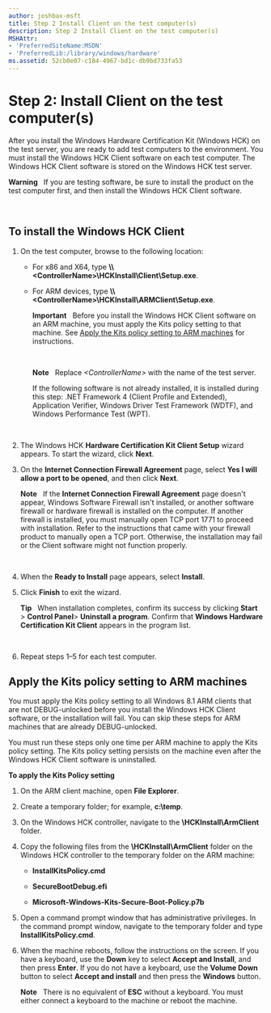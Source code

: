 ```yaml
---
author: joshbax-msft
title: Step 2 Install Client on the test computer(s)
description: Step 2 Install Client on the test computer(s)
MSHAttr:
- 'PreferredSiteName:MSDN'
- 'PreferredLib:/library/windows/hardware'
ms.assetid: 52cb0e07-c184-4967-bd1c-db9bd733fa53
---
```


# Step 2: Install Client on the test computer(s)


After you install the Windows Hardware Certification Kit (Windows HCK) on the test server, you are ready to add test computers to the environment. You must install the Windows HCK Client software on each test computer. The Windows HCK Client software is stored on the Windows HCK test server.

**Warning**  
If you are testing software, be sure to install the product on the test computer first, and then install the Windows HCK Client software.

 

## To install the Windows HCK Client


1.  On the test computer, browse to the following location:

    -   For x86 and X64, type **\\\\&lt;ControllerName&gt;\\HCKInstall\\Client\\Setup.exe**.

    -   For ARM devices, type **\\\\&lt;ControllerName&gt;\\HCKInstall\\ARMClient\\Setup.exe**.

        **Important**  
        Before you install the Windows HCK Client software on an ARM machine, you must apply the Kits policy setting to that machine. See [Apply the Kits policy setting to ARM machines](#kitspolicy) for instructions.

         

        **Note**  
        Replace *&lt;ControllerName&gt;* with the name of the test server.

        If the following software is not already installed, it is installed during this step: .NET Framework 4 (Client Profile and Extended), Application Verifier, Windows Driver Test Framework (WDTF), and Windows Performance Test (WPT).

         

2.  The Windows HCK **Hardware Certification Kit Client Setup** wizard appears. To start the wizard, click **Next**.

3.  On the **Internet Connection Firewall Agreement** page, select **Yes I will allow a port to be opened**, and then click **Next**.

    **Note**  
    If the **Internet Connection Firewall Agreement** page doesn't appear, Windows Software Firewall isn't installed, or another software firewall or hardware firewall is installed on the computer. If another firewall is installed, you must manually open TCP port 1771 to proceed with installation. Refer to the instructions that came with your firewall product to manually open a TCP port. Otherwise, the installation may fail or the Client software might not function properly.

     

4.  When the **Ready to Install** page appears, select **Install**.

5.  Click **Finish** to exit the wizard.

    **Tip**  
    When installation completes, confirm its success by clicking **Start** &gt; **Control Panel**&gt; **Uninstall a program**. Confirm that **Windows Hardware Certification Kit Client** appears in the program list.

     

6.  Repeat steps 1–5 for each test computer.

## <a href="" id="kitspolicy"></a>Apply the Kits policy setting to ARM machines


You must apply the Kits policy setting to all Windows 8.1 ARM clients that are not DEBUG-unlocked before you install the Windows HCK Client software, or the installation will fail. You can skip these steps for ARM machines that are already DEBUG-unlocked.

You must run these steps only one time per ARM machine to apply the Kits policy setting. The Kits policy setting persists on the machine even after the Windows HCK Client software is uninstalled.

**To apply the Kits Policy setting**

1.  On the ARM client machine, open **File Explorer**.

2.  Create a temporary folder; for example, **c:\\temp**.

3.  On the Windows HCK controller, navigate to the **\\HCKInstall\\ArmClient** folder.

4.  Copy the following files from the **\\HCKInstall\\ArmClient** folder on the Windows HCK controller to the temporary folder on the ARM machine:

    -   **InstallKitsPolicy.cmd**

    -   **SecureBootDebug.efi**

    -   **Microsoft-Windows-Kits-Secure-Boot-Policy.p7b**

5.  Open a command prompt window that has administrative privileges. In the command prompt window, navigate to the temporary folder and type **InstallKitsPolicy.cmd**.

6.  When the machine reboots, follow the instructions on the screen. If you have a keyboard, use the **Down** key to select **Accept and Install**, and then press **Enter**. If you do not have a keyboard, use the **Volume Down** button to select **Accept and install** and then press the **Windows** button.

    **Note**  
    There is no equivalent of **ESC** without a keyboard. You must either connect a keyboard to the machine or reboot the machine.

     

 

 






